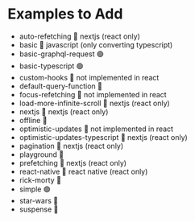 # Examples to Add

- auto-refetching 🚫 nextjs (react only)
- basic 🚫 javascript (only converting typescript)
- basic-graphql-request 🟢
- basic-typescript 🟢
- custom-hooks 🚫 not implemented in react
- default-query-function 🔴
- focus-refetching 🚫 not implemented in react
- load-more-infinite-scroll 🚫 nextjs (react only)
- nextjs 🚫 nextjs (react only)
- offline 🔴
- optimistic-updates 🚫 not implemented in react
- optimistic-updates-typescript 🚫 nextjs (react only)
- pagination 🚫 nextjs (react only)
- playground 🔴
- prefetching 🚫 nextjs (react only)
- react-native 🚫 react native (react only)
- rick-morty 🔴
- simple 🟢
- star-wars 🔴
- suspense 🔴
